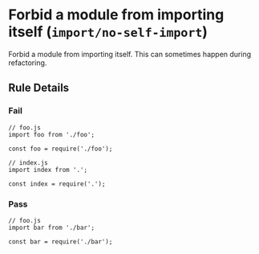Forbid a module from importing itself (`import/no-self-import`)
===============================================================

Forbid a module from importing itself. This can sometimes happen during refactoring.

Rule Details
------------

### Fail

    // foo.js
    import foo from './foo';

    const foo = require('./foo');

    // index.js
    import index from '.';

    const index = require('.');

### Pass

    // foo.js
    import bar from './bar';

    const bar = require('./bar');
